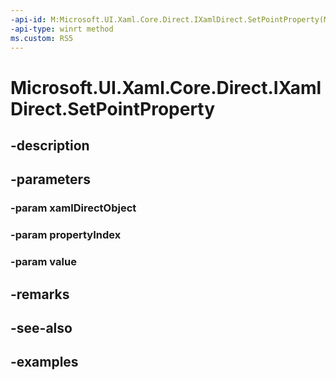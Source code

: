 ```yaml
---
-api-id: M:Microsoft.UI.Xaml.Core.Direct.IXamlDirect.SetPointProperty(Microsoft.UI.Xaml.Core.Direct.XamlDirectObject,Microsoft.UI.Xaml.Core.Direct.XamlPropertyIndex,Windows.Foundation.Point)
-api-type: winrt method
ms.custom: RS5
---
```


<!-- Method syntax.
public void IXamlDirect.SetPointProperty(XamlDirectObject xamlDirectObject, XamlPropertyIndex propertyIndex, Point value)
-->

# Microsoft.UI.Xaml.Core.Direct.IXamlDirect.SetPointProperty

## -description

## -parameters
### -param xamlDirectObject

### -param propertyIndex

### -param value

## -remarks

## -see-also

## -examples


